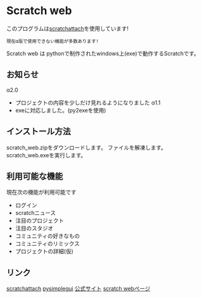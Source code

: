 # Scratch web
このプログラムは[scratchattach](https://github.com/TimMcCool/scratchattach)を使用しています!

```
現在α版で使用できない機能が多数あります!
```

Scratch web は pythonで制作されたwindows上(exe)で動作するScratchです。

## お知らせ

α2.0
- プロジェクトの内容を少しだけ見れるようになりました
α1.1
- exeに対応しました。(py2exeを使用)

## インストール方法

scratch_web.zipをダウンロードします。
ファイルを解凍します。
scratch_web.exeを実行します。

## 利用可能な機能

現在次の機能が利用可能です
- ログイン
- scratchニュース
- 注目のプロジェクト
- 注目のスタジオ
- コミュニティの好きなもの
- コミュニティのリミックス
- プロジェクトの詳細(仮)

## リンク

[scratchattach](https://github.com/TimMcCool/scratchattach)
[pysimplegui](https://www.pysimplegui.org/)
[公式サイト](https://www.kakeru.f5.si)
[scratch webページ](https://www.kakeru.f5.si/python/web)
